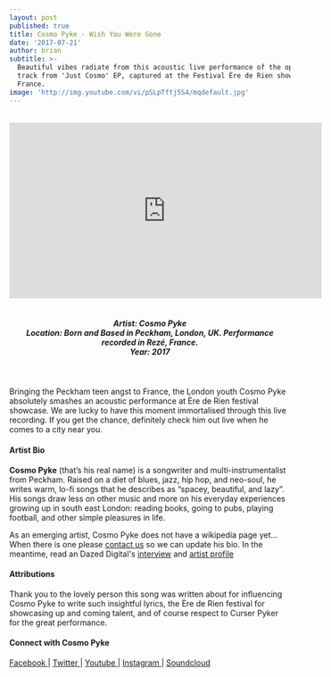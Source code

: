```yaml
---
layout: post
published: true
title: Cosmo Pyke - Wish You Were Gone
date: '2017-07-21'
author: brian
subtitle: >-
  Beautiful vibes radiate from this acoustic live performance of the opening
  track from 'Just Cosmo' EP, captured at the Festival Ère de Rien showcase in
  France.
image: 'http://img.youtube.com/vi/pSLpTftj5S4/mqdefault.jpg'
---
```

<br />
<div class="embed-container">
<iframe allowfullscreen="" frameborder="0" height="315" src="https://www.youtube.com/embed/pSLpTftj5S4?rel=0" width="560"></iframe></div>
<br>
<h5 style="text-align: center;">
Artist: Cosmo Pyke <br>
Location: Born and Based in Peckham, London, UK. Performance recorded in Rezé, France. <br>
Year: 2017
</h5>
<br>

Bringing the Peckham teen angst to France, the London youth Cosmo Pyke absolutely smashes an acoustic performance at Ère de Rien festival showcase. We are lucky to have this moment immortalised through this live recording. If you get the chance, definitely check him out live when he comes to a city near you.

#### Artist Bio

**Cosmo Pyke** (that’s his real name) is a songwriter and multi-instrumentalist from Peckham. Raised on a diet of blues, jazz, hip hop, and neo-soul, he writes warm, lo-fi songs that he describes as “spacey, beautiful, and lazy”. His songs draw less on other music and more on his everyday experiences growing up in south east London: reading books, going to pubs, playing football, and other simple pleasures in life.

As an emerging artist, Cosmo Pyke does not have a wikipedia page yet... When there is one please [contact us](http://www.rwz.io/contact) so we can update his bio. In the meantime, read an Dazed Digital's [interview](http://www.dazeddigital.com/music/article/33695/1/cosmo-pyke-social-sites-video) and [artist profile](http://www.dazeddigital.com/projects/article/35401/1/cosmo-pyke-musician-biography-dazed-100-profile)

#### Attributions

Thank you to the lovely person this song was written about for influencing Cosmo Pyke to write such insightful lyrics, the Ère de Rien festival for showcasing up and coming talent, and of course respect to Curser Pyker for the great performance.

#### Connect with Cosmo Pyke


<a class="fa fa-facebook" href="https://www.facebook.com/cosmopykemusic" target="_blank"> Facebook </a> |
<a class="fa fa-twitter" href="https://twitter.com/cosmopyke" target="_blank"> Twitter </a> |
<a class="fa fa-youtube" href="https://www.youtube.com/channel/UC7yJwfM_D7K40crQLIHeHjA" target="_blank"> Youtube </a> |
<a class="fa fa-instagram" href="https://www.instagram.com/cosmo_pyke" target="_blank"> Instagram </a> |
<a class="fa fa-soundcloud" href="https://soundcloud.com/cosmopyke" target="_blank"> Soundcloud </a>
